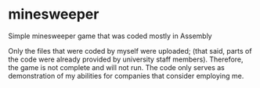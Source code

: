 # minesweeper
Simple minesweeper game that was coded mostly in Assembly

Only the files that were coded by myself were uploaded; (that said, parts of the code were already provided by university staff members).
Therefore, the game is not complete and will not run. The code only serves as demonstration of my abilities for companies that consider employing me.
